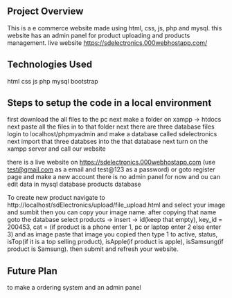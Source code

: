 ## Project Overview
This is a e commerce website made using html, css, js, php and mysql. this website has an admin panel for product uploading and products management.
live website https://sdelectronics.000webhostapp.com/

## Technologies Used
html
css
js
php
mysql
bootstrap

## Steps to setup the code in a local environment
first download the all files to the pc
next make a folder on xampp -> htdocs  
next paste all the files in to that folder
next there are three database files
login to localhost/phpmyadmin and make a database called sdelectronics
next import that three databses into the that database
next turn on the xampp server and call our website

there is a live website on https://sdelectronics.000webhostapp.com
(use test@gmail.com as a email and test@123 as a password)
or
goto register page and make a new account 
there is no admin panel for now and ou can edit data in mysql database products database

To create new product navigate to http://localhost/sdElectronics/upload/file_upload.html and select your image and sumbit
then you can copy your image name.
after copying that name goto the database select products -> insert -> id(keep that empty), key_id = 200453, cat = (if product is a phone enter 1, pc or laptop enter 2 else enter 3) and as image paste that image you copied
then type 1 to active, status, isTop(if it is a top selling product), isApple(if product is apple), isSamsung(if product is Samsung).
then submit and refresh your website.

## Future Plan
to make a ordering system and an admin panel
